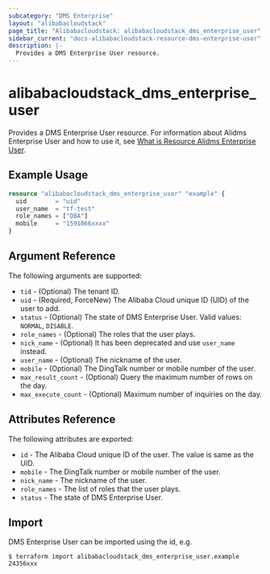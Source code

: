 ```yaml
---
subcategory: "DMS Enterprise"
layout: "alibabacloudstack"
page_title: "Alibabacloudstack: alibabacloudstack_dms_enterprise_user"
sidebar_current: "docs-alibabacloudstack-resource-dms-enterprise-user"
description: |-
  Provides a DMS Enterprise User resource.
---
```


# alibabacloudstack\_dms\_enterprise\_user

Provides a DMS Enterprise User resource. For information about Alidms Enterprise User and how to use it, see [What is Resource Alidms Enterprise User](https://www.alibabacloud.com/help/doc-detail/98001.htm).

## Example Usage

```terraform
resource "alibabacloudstack_dms_enterprise_user" "example" {
  uid        = "uid"
  user_name  = "tf-test"
  role_names = ["DBA"]
  mobile     = "1591066xxxx"
}
```

## Argument Reference

The following arguments are supported:

* `tid` - (Optional) The tenant ID. 
* `uid` - (Required, ForceNew) The Alibaba Cloud unique ID (UID) of the user to add.
* `status` - (Optional) The state of DMS Enterprise User. Valid values: `NORMAL`, `DISABLE`.
* `role_names` - (Optional) The roles that the user plays.
* `nick_name` - (Optional) It has been deprecated and use `user_name` instead.
* `user_name` - (Optional) The nickname of the user.
* `mobile` - (Optional) The DingTalk number or mobile number of the user.
* `max_result_count` - (Optional) Query the maximum number of rows on the day.
* `max_execute_count` - (Optional) Maximum number of inquiries on the day.
                         
## Attributes Reference

The following attributes are exported:

* `id` - The Alibaba Cloud unique ID of the user. The value is same as the UID.
* `mobile` - The DingTalk number or mobile number of the user.
* `nick_name` - The nickname of the user.
* `role_names` - The list of roles that the user plays.
* `status` - The state of DMS Enterprise User.

## Import

DMS Enterprise User can be imported using the id, e.g.

```
$ terraform import alibabacloudstack_dms_enterprise_user.example 24356xxx
```
